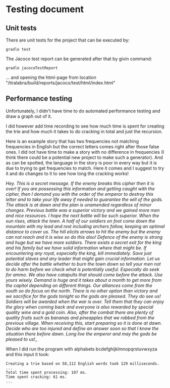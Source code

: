 # Testing document

## Unit tests

There are unit tests for the project that can be executed by:

    gradle test
    
The Jacoco test report can be generated after that by givin command:

    gradle jacocoTestReport
    

... and opening the html-page from location "/tiralabra/build/reports/jacoco/test/html/index.html"


## Performance testing

Unfortunately, I didn't have time to do automated performance testing and draw a graph out of it.

I did however add time recording to see how much time is spent for creating the trie and how much it takes to do cracking in total and just the recursion.

Here is an example story that has two frequencies not matching frequencies in English but the correct letters comes right after those false ones. I did not have time to make a story with no difference in frequencies (I think there could be a potential new project to make such a generator). And as can be spotted, the language in the story is poor in every way but it is due to trying to get frequencies to match. Here it comes and I suggest to try it and do changes to it to see how long the cracking works!

_Hey. This is a secret message. If the enemy breaks this cipher then it is over! If you are possessing this information and getting caught with the cipher, then I demand you with the order of the emperor to destroy this letter and to take your life away if needed to guarantee the will of the gods. The attack is at dawn and the plan is unamended regardless of minor changes. Previous battle was a superior victory and we gained more men and nice resources. I hope the next battle will be such superior. When the sun rises, attack the town. A half of our soldiers on foot come down the mountain with my lead and rest including archers follow, keeping an optimal distance to cover us. The hill elicits arrows to hit the enemy but the enemy can not reach and it is wise so do this also! Defence of the enemy is strong and huge but we have more soldiers. There exists a secret exit for the king and his family but we have solid information where that might be. If encountering any royal, especially the king, kill immediately. Save just potential slaves and any leader that might gain crucial information. Let us decide after the battle whether to burn the town down so tell your men not to do harm before we check what is potentially useful. Especially do seek for ammo. We also have catapults that should come before the attack. Use yours wisely. Demand is huge and it takes about a month to get more from the capitol depending on different things. Our alliances come from the south so do focus on the north. There is no other option than victory and we sacrifice for the gods tonight so the gods are pleased. They do see us! Soldiers will be awarded when the war is over. Tell them that they can enjoy the glory when coming back and everyone is also rewarded by special quality wine and a gold coin. Also, after the combat there are plenty of quality fruits such as bananas and pineapples that we robbed from the previous village. When receiving this, start preparing so it is done at dawn. Decide who are too injured and define an answer soon so that I know the situation there before dawn. Long live the emperor and may the gods be pleased to us!__

When I did run the program with alphabets bcdefghijklmnopqrstuvwxyza and this input it took:

    Creating a trie based on 58,112 English words took 129 milliseconds.
    ...
    Total time spent processing: 107 ms.
    Time spent cracking: 61 ms.
    ...
